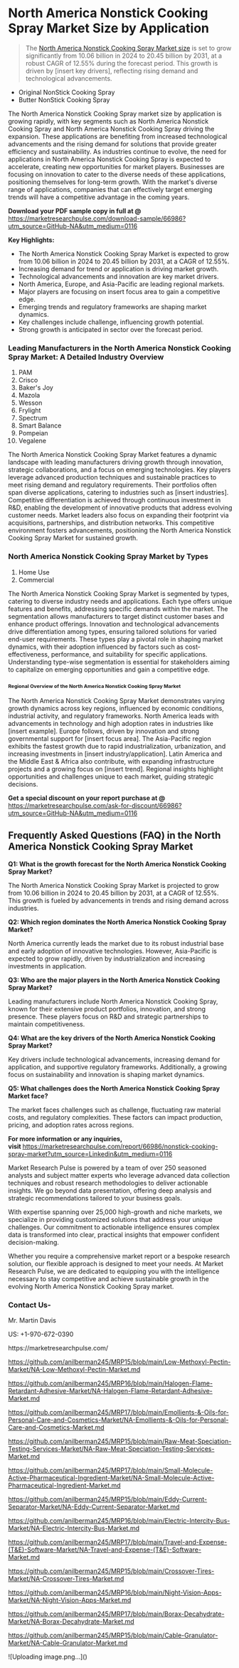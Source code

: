 <h1>North America Nonstick Cooking Spray Market&nbsp;Size by Application</h1><blockquote><p>The <a href="https://marketresearchpulse.com/download-sample/66986?utm_source=GitHub-NA&amp;utm_medium=0116">North America Nonstick Cooking Spray Market size</a> is set to grow significantly from 10.06 billion in 2024 to 20.45 billion by 2031, at a robust CAGR of 12.55% during the forecast period. This growth is driven by [insert key drivers], reflecting rising demand and technological advancements.</p></blockquote><ul><li>Original NonStick Cooking Spray<li> Butter NonStick Cooking Spray</li></ul><p>The North America Nonstick Cooking Spray market size by application is growing rapidly, with key segments such as North America Nonstick Cooking Spray and North America Nonstick Cooking Spray driving the expansion. These applications are benefiting from increased technological advancements and the rising demand for solutions that provide greater efficiency and sustainability. As industries continue to evolve, the need for applications in North America Nonstick Cooking Spray is expected to accelerate, creating new opportunities for market players. Businesses are focusing on innovation to cater to the diverse needs of these applications, positioning themselves for long-term growth. With the market's diverse range of applications, companies that can effectively target emerging trends will have a competitive advantage in the coming years.</p><p><strong>Download your PDF sample copy in full at @ </strong><a href="https://marketresearchpulse.com/download-sample/66986?utm_source=GitHub-NA&amp;utm_medium=0116">https://marketresearchpulse.com/download-sample/66986?utm_source=GitHub-NA&amp;utm_medium=0116</a></p><p><strong>Key Highlights: </strong></p><ul><li>The North America Nonstick Cooking Spray Market is expected to grow from 10.06 billion in 2024 to 20.45 billion by 2031, at a CAGR of 12.55%.</li><li>Increasing demand for trend or application is driving market growth.</li><li>Technological advancements and innovation are key market drivers.</li><li>North America, Europe, and Asia-Pacific are leading regional markets.</li><li>Major players are focusing on insert focus area to gain a competitive edge.</li><li>Emerging trends and regulatory frameworks are shaping market dynamics.</li><li>Key challenges include challenge, influencing growth potential.</li><li>Strong growth is anticipated in sector over the forecast period.</li></ul><h3>Leading Manufacturers in the North America Nonstick Cooking Spray Market: A Detailed Industry Overview</h3><ol><li>PAM</li><li>Crisco</li><li>Baker's Joy</li><li>Mazola</li><li>Wesson</li><li>Frylight</li><li>Spectrum</li><li>Smart Balance</li><li>Pompeian</li><li>Vegalene</li></ol><div class="flex max-w-full flex-col flex-grow"><div class="min-h-8 text-message flex w-full flex-col items-end gap-2 whitespace-normal break-words [.text-message+&amp;]:mt-5" dir="auto" data-message-author-role="assistant" data-message-id="fd8432e4-4910-450d-b182-61b7bfb0a01f" data-message-model-slug="gpt-4o"><div class="flex w-full flex-col gap-1 empty:hidden first:pt-[3px]"><div class="markdown prose w-full break-words dark:prose-invert light"><p>The North America Nonstick Cooking Spray Market features a dynamic landscape with leading manufacturers driving growth through innovation, strategic collaborations, and a focus on emerging technologies. Key players leverage advanced production techniques and sustainable practices to meet rising demand and regulatory requirements. Their portfolios often span diverse applications, catering to industries such as [insert industries]. Competitive differentiation is achieved through continuous investment in R&amp;D, enabling the development of innovative products that address evolving customer needs. Market leaders also focus on expanding their footprint via acquisitions, partnerships, and distribution networks. This competitive environment fosters advancements, positioning the North America Nonstick Cooking Spray Market for sustained growth.</p></div></div></div></div><h3>North America Nonstick Cooking Spray Market by Types</h3><ol><li>Home Use<li> Commercial</li></ol><div class="flex max-w-full flex-col flex-grow"><div class="min-h-8 text-message flex w-full flex-col items-end gap-2 whitespace-normal break-words [.text-message+&amp;]:mt-5" dir="auto" data-message-author-role="assistant" data-message-id="084470be-0bb7-4664-bddf-5156b4f41249" data-message-model-slug="gpt-4o-mini"><div class="flex w-full flex-col gap-1 empty:hidden first:pt-[3px]"><div class="markdown prose w-full break-words dark:prose-invert light"><p>The North America Nonstick Cooking Spray Market is segmented by types, catering to diverse industry needs and applications. Each type offers unique features and benefits, addressing specific demands within the market. The segmentation allows manufacturers to target distinct customer bases and enhance product offerings. Innovation and technological advancements drive differentiation among types, ensuring tailored solutions for varied end-user requirements. These types play a pivotal role in shaping market dynamics, with their adoption influenced by factors such as cost-effectiveness, performance, and suitability for specific applications. Understanding type-wise segmentation is essential for stakeholders aiming to capitalize on emerging opportunities and gain a competitive edge.</p></div></div></div></div><h3><span style="font-size: 11px;">Regional Overview of the North America Nonstick Cooking Spray Market</span></h3><div class="flex max-w-full flex-col flex-grow"><div class="min-h-8 text-message flex w-full flex-col items-end gap-2 whitespace-normal break-words [.text-message+&amp;]:mt-5" dir="auto" data-message-author-role="assistant" data-message-id="e9038762-ce64-4e30-91c9-9bd413514231" data-message-model-slug="gpt-4o-mini"><div class="flex w-full flex-col gap-1 empty:hidden first:pt-[3px]"><div class="markdown prose w-full break-words dark:prose-invert light"><p>The North America Nonstick Cooking Spray Market demonstrates varying growth dynamics across key regions, influenced by economic conditions, industrial activity, and regulatory frameworks. North America leads with advancements in technology and high adoption rates in industries like [insert example]. Europe follows, driven by innovation and strong governmental support for [insert focus area]. The Asia-Pacific region exhibits the fastest growth due to rapid industrialization, urbanization, and increasing investments in [insert industry/application]. Latin America and the Middle East &amp; Africa also contribute, with expanding infrastructure projects and a growing focus on [insert trend]. Regional insights highlight opportunities and challenges unique to each market, guiding strategic decisions.</p></div></div></div></div><p><strong>Get a special discount on your report purchase at @ </strong><a href="https://marketresearchpulse.com/ask-for-discount/66986?utm_source=GitHub-NA&amp;utm_medium=0116">https://marketresearchpulse.com/ask-for-discount/66986?utm_source=GitHub-NA&amp;utm_medium=0116</a></p><h2>Frequently Asked Questions (FAQ) in the North America Nonstick Cooking Spray Market</h2><p><strong>Q1: What is the growth forecast for the North America Nonstick Cooking Spray Market?</strong></p><p>The North America Nonstick Cooking Spray Market is projected to grow from 10.06 billion in 2024 to 20.45 billion by 2031, at a CAGR of 12.55%. This growth is fueled by advancements in trends and rising demand across industries.</p><p><strong>Q2: Which region dominates the North America Nonstick Cooking Spray Market?</strong></p><p>North America currently leads the market due to its robust industrial base and early adoption of innovative technologies. However, Asia-Pacific is expected to grow rapidly, driven by industrialization and increasing investments in application.</p><p><strong>Q3: Who are the major players in the North America Nonstick Cooking Spray Market?</strong></p><p>Leading manufacturers include North America Nonstick Cooking Spray, known for their extensive product portfolios, innovation, and strong presence. These players focus on R&amp;D and strategic partnerships to maintain competitiveness.</p><p><strong>Q4: What are the key drivers of the North America Nonstick Cooking Spray Market?</strong></p><p>Key drivers include technological advancements, increasing demand for application, and supportive regulatory frameworks. Additionally, a growing focus on sustainability and innovation is shaping market dynamics.</p><p><strong>Q5: What challenges does the North America Nonstick Cooking Spray Market face?</strong></p><p>The market faces challenges such as challenge, fluctuating raw material costs, and regulatory complexities. These factors can impact production, pricing, and adoption rates across regions.</p><p><strong>For more information or any inquiries, visit&nbsp;</strong><a href="https://marketresearchpulse.com/report/66986/nonstick-cooking-spray-market?utm_source=Linkedin&utm_medium=0116">https://marketresearchpulse.com/report/66986/nonstick-cooking-spray-market?utm_source=Linkedin&utm_medium=0116</a></p><p>Market Research Pulse is powered by a team of over 250 seasoned analysts and subject matter experts who leverage advanced data collection techniques and robust research methodologies to deliver actionable insights. We go beyond data presentation, offering deep analysis and strategic recommendations tailored to your business goals.</p><p>With expertise spanning over 25,000 high-growth and niche markets, we specialize in providing customized solutions that address your unique challenges. Our commitment to actionable intelligence ensures complex data is transformed into clear, practical insights that empower confident decision-making.</p><p>Whether you require a comprehensive market report or a bespoke research solution, our flexible approach is designed to meet your needs. At Market Research Pulse, we are dedicated to equipping you with the intelligence necessary to stay competitive and achieve sustainable growth in the evolving North America Nonstick Cooking Spray market.</p><h3><strong>Contact Us-</strong></h3><p>Mr. Martin Davis</p><p>US: +1-970-672-0390</p><p>https://marketresearchpulse.com/</p><p><a href="https://github.com/anilberman245/MRP15/blob/main/Low-Methoxyl-Pectin-Market/NA-Low-Methoxyl-Pectin-Market.md">https://github.com/anilberman245/MRP15/blob/main/Low-Methoxyl-Pectin-Market/NA-Low-Methoxyl-Pectin-Market.md</a></p><p><a href="https://github.com/anilberman245/MRP16/blob/main/Halogen-Flame-Retardant-Adhesive-Market/NA-Halogen-Flame-Retardant-Adhesive-Market.md">https://github.com/anilberman245/MRP16/blob/main/Halogen-Flame-Retardant-Adhesive-Market/NA-Halogen-Flame-Retardant-Adhesive-Market.md</a></p><p><a href="https://github.com/anilberman245/MRP17/blob/main/Emollients-&-Oils-for-Personal-Care-and-Cosmetics-Market/NA-Emollients-&-Oils-for-Personal-Care-and-Cosmetics-Market.md">https://github.com/anilberman245/MRP17/blob/main/Emollients-&-Oils-for-Personal-Care-and-Cosmetics-Market/NA-Emollients-&-Oils-for-Personal-Care-and-Cosmetics-Market.md</a></p><p><a href="https://github.com/anilberman245/MRP15/blob/main/Raw-Meat-Speciation-Testing-Services-Market/NA-Raw-Meat-Speciation-Testing-Services-Market.md">https://github.com/anilberman245/MRP15/blob/main/Raw-Meat-Speciation-Testing-Services-Market/NA-Raw-Meat-Speciation-Testing-Services-Market.md</a></p><p><a href="https://github.com/anilberman245/MRP17/blob/main/Small-Molecule-Active-Pharmaceutical-Ingredient-Market/NA-Small-Molecule-Active-Pharmaceutical-Ingredient-Market.md">https://github.com/anilberman245/MRP17/blob/main/Small-Molecule-Active-Pharmaceutical-Ingredient-Market/NA-Small-Molecule-Active-Pharmaceutical-Ingredient-Market.md</a></p><p><a href="https://github.com/anilberman245/MRP15/blob/main/Eddy-Current-Separator-Market/NA-Eddy-Current-Separator-Market.md">https://github.com/anilberman245/MRP15/blob/main/Eddy-Current-Separator-Market/NA-Eddy-Current-Separator-Market.md</a></p><p><a href="https://github.com/anilberman245/MRP16/blob/main/Electric-Intercity-Bus-Market/NA-Electric-Intercity-Bus-Market.md">https://github.com/anilberman245/MRP16/blob/main/Electric-Intercity-Bus-Market/NA-Electric-Intercity-Bus-Market.md</a></p><p><a href="https://github.com/anilberman245/MRP17/blob/main/Travel-and-Expense-(T&E)-Software-Market/NA-Travel-and-Expense-(T&E)-Software-Market.md">https://github.com/anilberman245/MRP17/blob/main/Travel-and-Expense-(T&E)-Software-Market/NA-Travel-and-Expense-(T&E)-Software-Market.md</a></p><p><a href="https://github.com/anilberman245/MRP15/blob/main/Crossover-Tires-Market/NA-Crossover-Tires-Market.md">https://github.com/anilberman245/MRP15/blob/main/Crossover-Tires-Market/NA-Crossover-Tires-Market.md</a></p><p><a href="https://github.com/anilberman245/MRP16/blob/main/Night-Vision-Apps-Market/NA-Night-Vision-Apps-Market.md">https://github.com/anilberman245/MRP16/blob/main/Night-Vision-Apps-Market/NA-Night-Vision-Apps-Market.md</a></p><p><a href="https://github.com/anilberman245/MRP17/blob/main/Borax-Decahydrate-Market/NA-Borax-Decahydrate-Market.md">https://github.com/anilberman245/MRP17/blob/main/Borax-Decahydrate-Market/NA-Borax-Decahydrate-Market.md</a></p><p><a href="https://github.com/anilberman245/MRP15/blob/main/Cable-Granulator-Market/NA-Cable-Granulator-Market.md">https://github.com/anilberman245/MRP15/blob/main/Cable-Granulator-Market/NA-Cable-Granulator-Market.md</a></p>
![Uploading image.png…]()
